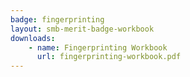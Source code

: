 ```yaml
---
badge: fingerprinting
layout: smb-merit-badge-workbook
downloads:
    - name: Fingerprinting Workbook
      url: fingerprinting-workbook.pdf
---
```

